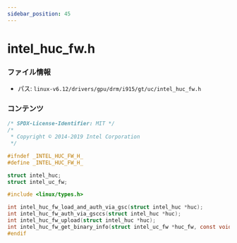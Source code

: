 ```yaml
---
sidebar_position: 45
---
```

# intel_huc_fw.h

### ファイル情報

- パス: `linux-v6.12/drivers/gpu/drm/i915/gt/uc/intel_huc_fw.h`

### コンテンツ

```h
/* SPDX-License-Identifier: MIT */
/*
 * Copyright © 2014-2019 Intel Corporation
 */

#ifndef _INTEL_HUC_FW_H_
#define _INTEL_HUC_FW_H_

struct intel_huc;
struct intel_uc_fw;

#include <linux/types.h>

int intel_huc_fw_load_and_auth_via_gsc(struct intel_huc *huc);
int intel_huc_fw_auth_via_gsccs(struct intel_huc *huc);
int intel_huc_fw_upload(struct intel_huc *huc);
int intel_huc_fw_get_binary_info(struct intel_uc_fw *huc_fw, const void *data, size_t size);
#endif

```
